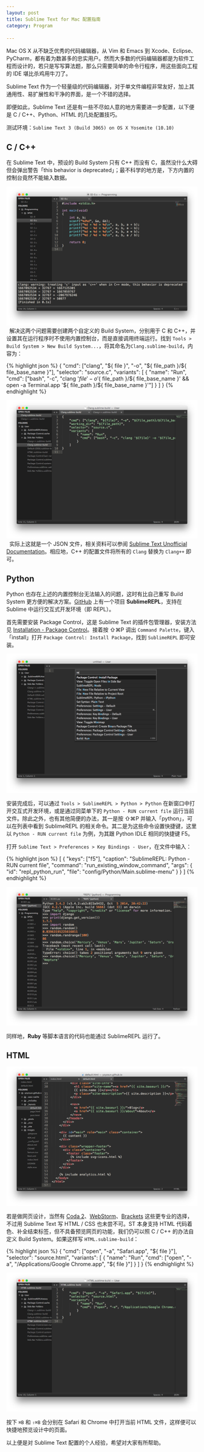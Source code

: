 ```yaml
---
layout: post
title: Sublime Text for Mac 配置指南
category: Program

---
```


Mac OS X 从不缺乏优秀的代码编辑器，从 Vim 和 Emacs 到 Xcode、Eclipse、PyCharm，都有着为数甚多的忠实用户。然而大多数的代码编辑器都是为软件工程而设计的，若只是写写算法题，那么只需要简单的命令行程序，用这些面向工程的 IDE 堪比杀鸡用牛刀了。

Sublime Text 作为一个轻量级的代码编辑器，对于单文件编程非常友好，加上其通用性、易扩展性和干净的界面，是一个不错的选择。

即便如此，Sublime Text 还是有一些不尽如人意的地方需要进一步配置，以下便是 C / C++、Python、HTML 的几处配置技巧。

测试环境：`Sublime Text 3 (Build 3065) on OS X Yosemite (10.10)`

<!--more-->

## C / C++

在 Sublime Text 中，预设的 Build System 只有 C++ 而没有 C，虽然没什么大碍但会弹出警告「this behavior is deprecated」；最不科学的地方是，下方内置的控制台竟然不能输入数据。

![](/images/sublime-text-for-mac-00.png)  解决这两个问题需要创建两个自定义的 Build System，分别用于 C 和 C++，并设置其在运行程序时不使用内置控制台，而是直接调用终端运行。找到 `Tools > Build System > New Build System...`，将其命名为`Clang.sublime-build`，内容为：

{% highlight json %}
{
    "cmd": ["clang", "${ file }", "-o", "${ file_path }/${ file_base_name }"],
    "selector": "source.c",
    "variants": [
        { "name": "Run",
          "cmd": ["bash", "-c", "clang '${ file }' -o '${ file_path }/${ file_base_name }' && open -a Terminal.app '${ file_path }/${ file_base_name }'"]
        }
    ]
} {% endhighlight %}

![](/images/sublime-text-for-mac-01.png) 
实际上这就是一个 JSON 文件，相关资料可以参阅 [Sublime Text Unofficial Documentation](http://docs.sublimetext.info/en/latest/reference/build_systems.html)。相应地，C++ 的配置文件将所有的 `Clang` 替换为 `Clang++` 即可。 
## Python

Python 也存在上述的内置控制台无法输入的问题，这时有比自己重写 Build System 更方便的解决方案。[GitHub](https://github.com/wuub/SublimeREPL) 上有一个项目 **SublimeREPL**，支持在 Sublime 中运行交互式开发环境（即 REPL）。

首先需要安装 Package Control，这是 Sublime Text 的插件包管理器，安装方法见 [Installation - Package Control](https://sublime.wbond.net/installation)。接着按 ⇧⌘P 调出 `Command Palette`，键入「install」打开 `Package Control: Install Package`，找到 `SublimeREPL` 即可安装。

![](/images/sublime-text-for-mac-02.png)

安装完成后，可以通过 `Tools > SublimeREPL > Python > Python` 在新窗口中打开交互式开发环境，或是通过同菜单下的 `Python - RUN current file` 运行当前文件。除此之外，也有其他简便的办法，其一是按 ⇧⌘P 并输入「python」，可以在列表中看到 SublimeREPL 的相关命令。其二是为这些命令设置快捷键，这里以 `Python - RUN current file` 为例，为其跟 Python IDLE 相同的快捷键 F5。

打开 `Sublime Text > Preferences > Key Bindings - User`，在文件中输入：

{% highlight json %}
[
    {
        "keys": ["f5"],
        "caption": "SublimeREPL: Python - RUN current file",
        "command": "run_existing_window_command",
        "args": {
            "id": "repl_python_run",
            "file": "config/Python/Main.sublime-menu"
        }
    }
]
{% endhighlight %}

![](/images/sublime-text-for-mac-03.png)

同样地，**Ruby** 等脚本语言的代码也能通过 SublimeREPL 运行了。

## HTML

![](/images/sublime-text-for-mac-04.png)

若是做网页设计，当然有 [Coda 2](http://www.panic.com/coda/)、[WebStorm](http://www.jetbrains.com/webstorm/)、[Brackets](http://brackets.io) 这些更专业的选择，不过用 Sublime Text 写 HTML / CSS 也未尝不可。ST 本身支持 HTML 代码着色、补全结束标签，但不具备预览网页的功能，我们仍可以照 C / C++ 的办法自定义 Build System。如果这样写 `HTML.sublime-build`：

{% highlight json %}
{
    "cmd": ["open", "-a", "Safari.app", "${ file }"],
    "selector": "source.html",
    "variants": [
        { "name": "Run",
          "cmd": ["open", "-a", "/Applications/Google Chrome.app", "${ file }"]
        }
    ]
} {% endhighlight %}

![](/images/sublime-text-for-mac-05.png)

按下 `⌘B` 和 `⇧⌘B` 会分别在 Safari 和 Chrome 中打开当前 HTML 文件，这样便可以快捷地预览设计中的页面。

以上便是对 Sublime Text 配置的个人经验，希望对大家有所帮助。
